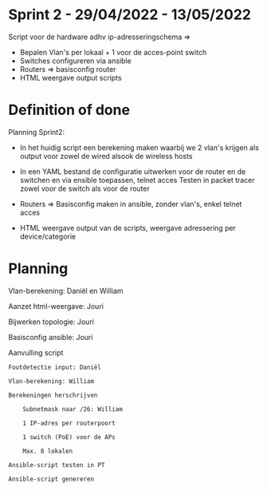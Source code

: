 # Sprint 2 - 29/04/2022 - 13/05/2022

Script voor de hardware adhv ip-adresseringschema =>

-	Bepalen Vlan's per lokaal  + 1 voor de acces-point switch
-	Switches configureren via ansible
-	Routers => basisconfig router
-	HTML weergave output scripts

# Definition of done

Planning Sprint2:

-	In het huidig script een berekening maken waarbij we 2 vlan's krijgen als output
	voor zowel de wired alsook de wireless hosts


-	In een YAML bestand de configuratie uitwerken voor de router en de switchen
	en via ensible toepassen, telnet acces
	Testen in packet tracer zowel voor de switch als voor de router
	
	
-	Routers => Basisconfig maken in ansible, zonder vlan's, enkel telnet acces


-	HTML weergave output van de scripts, weergave adressering per device/categorie

# Planning

Vlan-berekening: Daniël en William

Aanzet html-weergave: Jouri

Bijwerken topologie: Jouri

Basisconfig ansible: Jouri

Aanvulling script

	Foutdetectie input: Daniël
	
	Vlan-berekening: William
	
	Berekeningen herschrijven
	
		Subnetmask naar /26: William
		
		1 IP-adres per routerpoort
	
		1 switch (PoE) voor de APs
		
		Max. 8 lokalen
	
	Ansible-script testen in PT
	
	Ansible-script genereren
	


